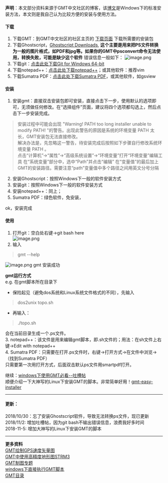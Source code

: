 **声明**：本文部分资料来源于GMT中文社区的博客，该[博文](https://docs.gmt-china.org/install/windows/)是Windows下的标准安装方法，本文则是我自己认为比较方便的安装与使用方法。
#### 下载
1. 下载GMT：到GMT中文社区的社区主页的 [下载页面](https://gmt-china.org/download/) 下载所需要的安装包
2. 下载Ghostscript，[Ghostscript Downloads](https://www.ghostscript.com/download/gsdnld.html), **这个主要是用来把PS文件转换为一般的图片格式，如PDF和jpg等。如果你的GMT中psconvert命令无法使用，转换失败，可能是缺少这个软件**
错误信息一般如下：
![image.png](https://upload-images.jianshu.io/upload_images/7955445-7d2a44dc7ef26c63.png?imageMogr2/auto-orient/strip%7CimageView2/2/w/440)
3. 下载git：[点击此处下载Git for Windows 64-bit](https://github.com/git-for-windows/git/releases/download/v2.19.1.windows.1/Git-2.19.1-64-bit.exe)  
4. 下载notepad++：[点击此处下载notepad++](https://notepad-plus-plus.org/download/v7.5.9.html)；或其他软件：推荐vim
5.  下载Sumatra PDF：[点击此处下载Sumatra PDF](https://www.sumatrapdfreader.org/download-free-pdf-viewer.html)，或其他软件，如gsview

#### 安装
1. 安装gmt：直接双击安装包即可安装，直接点击下一步，使用默认的选项即可，无须做任何修改。在“选择组件”页面，建议将四个选项都勾选上，然后点击下一步安装完成。  
> 安装过程中可能会出现 "Warning! PATH too long installer unable to modify PATH! "的警告。出现此警告的原因是系统的环境变量 PATH 太长，GMT安装包无法直接修改。  
解决办法是，先忽略这一警告，待安装完成后按照如下步骤自行修改系统环境变量 PATH 。  
点击“计算机”->“属性”->“高级系统设置”->“环境变量”打开“环境变量”编辑工具
在“系统变量”部分中，选中“Path”并点击“编辑”
在“变量值”的最后加上GMT的安装路径。需要注意“path”变量值中多个路径之间用英文分号分隔   

2.  安装Ghostscript：按照Windows下一般的软件安装方式
3. 安装git：按照Windows下一般的软件安装方式
4. 安装notepad++：同上；
5. Sumatra PDF：绿色软件，免安装，

ok，安装完成
#### 使用
1. 打开git：空白处右键->git bash here  
![image.png](https://upload-images.jianshu.io/upload_images/7955445-3d0db17f5efab142.png?imageMogr2/auto-orient/strip%7CimageView2/2/w/440)
2. 输入
> gmt --help

![image.png](https://upload-images.jianshu.io/upload_images/7955445-eaabeb8494385a6e.png?imageMogr2/auto-orient/strip%7CimageView2/2/w/440)
gmt 安装成功

**gmt运行方式**  
e.g. 在gmt脚本所在目录下    
- 保险起见（避免dos系统和Linux系统文件格式的不同），先输入
> dos2unix topo.sh

- 再输入：
> ./topo.sh 

会在当前目录生成一个.ps文件。  
3. notepad++：该文件是用来编辑gmt脚本，即.sh文件的；用法：在sh文件上右键->Edit with notepad++  
4. Sumatra PDF：只需要在打开.ps文件时，右键->打开方式->在文件中浏览->（找到Sumatra PDF）  
只需要第一次用打开方式，后面双击默认ps文件用smartpdf打开。  

继续：[windows下使用GMT必看--吐槽帖](https://www.jianshu.com/p/39f04fa602d9)  
顺便介绍一下大神写的Linux下安装GMT的脚本。非常简单好用！[gmt-easy-installer](https://github.com/gmt-china/gmt-easy-installer)
***
#### 更新：
2018/10/30：忘了安装Ghostscript软件，导致无法转换ps文件，现已更新  
2018/11/2:  增加吐槽帖，因为git bash不输出错误信息，浪费我好多时间  
2018-11-5:  增加大神写的Linux下安装GMT的脚本  

---
**更多资料**  
[GMT绘制GPS速度矢量图](https://www.jianshu.com/p/94792ab8ec97)  
[GMT中使用高精度地形图STRM3](https://www.jianshu.com/p/5440b756cf74)  
[GMT制图专题](https://www.jianshu.com/c/1cc3a57914f9)  
[windows下直接执行GMT脚本](https://www.jianshu.com/p/d8c3dedf8b8f)  
[GMT目录](https://www.jianshu.com/p/321f67983c42)  

